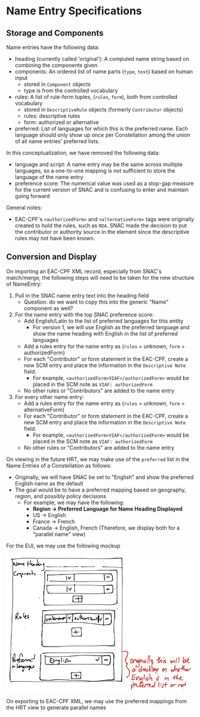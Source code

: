 # Name Entry Specifications

## Storage and Components


Name entries have the following data:

* heading (currently called 'original'): A computed name string based on combining the components given
* components: An ordered list of name parts (`type`, `text`) based on human input
    * stored in `Component` objects
    * type is from the controlled vocabulary
* rules: A list of rule-form tuples, (`rules`, `form`), both from controlled vocabulary
    * stored in `DescriptiveRule` objects (formerly `Contributor` objects)
    * rules: descriptive rules
    * form: authorized or alternative
* preferred: List of languages for which this is the preferred name.  Each language should only show up once per Constellation among the union of all name entries' preferred lists.


In this conceptualization, we have removed the following data:

* language and script: A name entry may be the same across multiple languages, so a one-to-one mapping is not sufficient to store the language of the name entry
* preference score: The numerical value was used as a stop-gap measure for the current version of SNAC and is confusing to enter and maintain going forward


General notes:

* EAC-CPF's `<authorizedForm>` and `<alternativeForm>` tags were originally created to hold the rules, such as `RDA`.  SNAC made the decision to put the contributor or authority source in the element since the descriptive rules may not have been known.

## Conversion and Display


On importing an EAC-CPF XML record, especially from SNAC's match/merge, the following steps will need to be taken for the new structure of NameEntry:

1. Pull in the SNAC name entry text into the heading field
    * Question: do we want to copy this into the generic "Name" component as well?
2. For the name entry with the top SNAC preference score:
    * Add English/Latin to the list of preferred languages for this entity
        * For version 1, we will use English as the preferred language and show the name heading with English in the list of preferred languages
    * Add a rules entry for the name entry as (`rules` = unknown, `form` = authorizedForm)
    * For each "Contributor" or form statement in the EAC-CPF, create a new SCM entry and place the information in the `Descriptive Note` field.
        * For example, `<authorizedForm>VIAF</authorizedForm>` would be placed in the SCM note as `VIAF: authorizedForm`
    * No other rules or "Contributors" are added to the name entry
3. For every other name entry:
    * Add a rules entry for the name entry as (`rules` = unknown, `form` = alternativeForm)
    * For each "Contributor" or form statement in the EAC-CPF, create a new SCM entry and place the information in the `Descriptive Note` field.
        * For example, `<authorizedForm>VIAF</authorizedForm>` would be placed in the SCM note as `VIAF: authorizedForm`
    * No other rules or "Contributors" are added to the name entry


On viewing in the future HRT, we may make use of the `preferred` list in the Name Entries of a Constellation as follows:

* Originally, we will have SNAC be set to "English" and show the preferred English name as the default
* The goal would be to have a preferred mapping based on geography, region, and possibly policy decisions
    * For example, we may have the following:
        * **Region -> Preferred Language for Name Heading Displayed**
        * US -> English
        * France -> French
        * Canada -> English, French (Therefore, we display both for a "parallel name" view)

For the EUI, we may use the following mockup

![Mockup](Originals/nameEntrySketch.png)

On exporting to EAC-CPF XML, we may use the preferred mappings from the HRT view to generate parallel names


